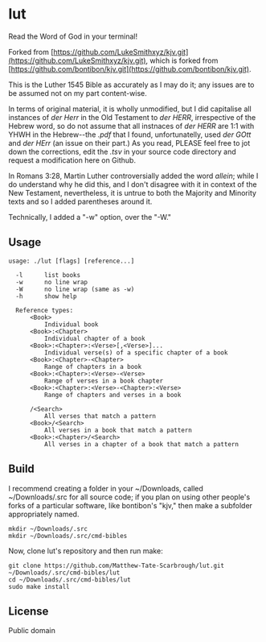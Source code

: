 # lut

Read the Word of God in your terminal!

Forked from [https://github.com/LukeSmithxyz/kjv.git](https://github.com/LukeSmithxyz/kjv.git), which is forked from [https://github.com/bontibon/kjv.git](https://github.com/bontibon/kjv.git).

This is the Luther 1545 Bible as accurately as I may do it; any issues are to be assumed not on my part content-wise.

In terms of original material, it is wholly unmodified, but I did capitalise all instances of *der Herr* in the Old Testament to *der HERR*, irrespective of the Hebrew word, so do not assume that all instnaces of *der HERR* are 1:1 with YHWH in the Hebrew--the *.pdf* that I found, unfortunatelly, used *der GOtt* and *der HErr* (an issue on their part.) As you read, PLEASE feel free to jot down the corrections, edit the *.tsv* in your source code directory and request a modification here on Github.

In Romans 3:28, Martin Luther controversially added the word *allein*; while I do understand why he did this, and I don't disagree with it in context of the New Testament, nevertheless, it is untrue to both the Majority and Minority texts and so I added parentheses around it.

Technically, I added a "-w" option, over the "-W."

## Usage

    usage: ./lut [flags] [reference...]

      -l      list books
      -w      no line wrap
      -W      no line wrap (same as -w)
      -h      show help

      Reference types:
          <Book>
              Individual book
          <Book>:<Chapter>
              Individual chapter of a book
          <Book>:<Chapter>:<Verse>[,<Verse>]...
              Individual verse(s) of a specific chapter of a book
          <Book>:<Chapter>-<Chapter>
              Range of chapters in a book
          <Book>:<Chapter>:<Verse>-<Verse>
              Range of verses in a book chapter
          <Book>:<Chapter>:<Verse>-<Chapter>:<Verse>
              Range of chapters and verses in a book

          /<Search>
              All verses that match a pattern
          <Book>/<Search>
              All verses in a book that match a pattern
          <Book>:<Chapter>/<Search>
              All verses in a chapter of a book that match a pattern

## Build

I recommend creating a folder in your ~/Downloads, called ~/Downloads/.src for all source code; if you plan on using other people's forks of a particular software, like bontibon's "kjv," then make a subfolder appropriately named.

    mkdir ~/Downloads/.src
    mkdir ~/Downloads/.src/cmd-bibles

Now, clone lut's repository and then run make:

    git clone https://github.com/Matthew-Tate-Scarbrough/lut.git ~/Downloads/.src/cmd-bibles/lut
    cd ~/Downloads/.src/cmd-bibles/lut
    sudo make install

## License

Public domain
